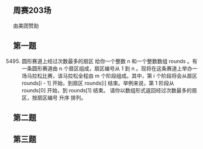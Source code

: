 ## 周赛203场
由美团赞助
## 第一题
5495. 圆形赛道上经过次数最多的扇区
给你一个整数 n 和一个整数数组 rounds 。有一条圆形赛道由 n 个扇区组成，扇区编号从 1 到 n 。现将在这条赛道上举办一场马拉松比赛，该马拉松全程由 m 个阶段组成。其中，第 i 个阶段将会从扇区 rounds[i - 1] 开始，到扇区 rounds[i] 结束。举例来说，第 1 阶段从 rounds[0] 开始，到 rounds[1] 结束。
请你以数组形式返回经过次数最多的扇区，按扇区编号 升序 排列。
## 第二题
## 第三题
